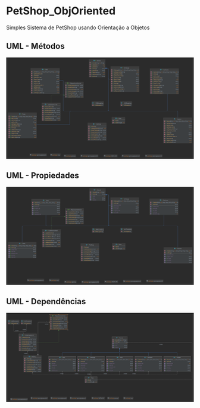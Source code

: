 # PetShop_ObjOriented
Simples Sistema de PetShop usando Orientação a Objetos

## UML - Métodos
![Alt Text](https://github.com/Kayannsoarez/PetShop_ObjOriented/blob/main/img/Methods.png)

## UML - Propiedades 
![Alt Text](https://github.com/Kayannsoarez/PetShop_ObjOriented/blob/main/img/Properties.png)

## UML - Dependências 
![Alt Text](https://github.com/Kayannsoarez/PetShop_ObjOriented/blob/main/img/Dependencies.png)
